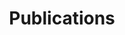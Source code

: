 ---
title: "Publications"
layout: collection
permalink: /publications/
collection: publications
author_profile: true
sort_by: date
sort_order: reverse
---